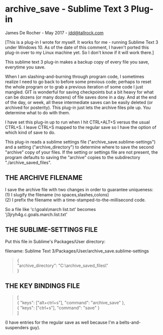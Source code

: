 # archive_save - Sublime Text 3 Plug-in


James De Rocher - May 2017 - jdd@tallrock.com

[This is a plug-in I wrote for myself. It works for me - running Sublime Text 3
under Windows 10. As of the date of this comment, I haven't ported this plug-in
over to my Linux machine yet. So I don't know if it will work there.]

This sublime text 3 plug-in makes a backup copy of every file you save,
everytime you save.

When I am slashing-and-burning through program code, I sometimes realize I need
to go back to before some previous code; perhaps to reset the whole program or to
grab a previous iteration of some code I just mangled. GIT is wonderful for saving
checkpoints but a bit heavy for what can be dozens (or many dozens) of file saves
done in a day. And at the end of the day, or week, all these intermediate saves
can be easily deleted (or archived for posterity). This plug-in just lets the
archive files pile up. You determine what to do with them.

I have set this plug-in up to run when I hit CTRL+ALT+S versus the usual CTRL+S.
I leave CTRL+S mapped to the regular save so I have the option of which kind of
save to do.

This plug-in reads a sublime settings file ("archive_save.sublime-settings") and
a setting ("archive_directory") to determine where to save the second "archive" copy
of your files. If the setting or settings file are not present, the program defaults
to saving the "archive" copies to the subdirectory "./archive_saved_files".

## THE ARCHIVE FILENAME

I save the archive file with two changes in order to guarantee uniqueness:  
(1) I slugify the filename (no spaces,slashes,colons)  
(2) I prefix the filename with a time-stamped-to-the-millisecond code.

So a file like 'c:\goals\march list.txt' becomes 'j3jryh4g.c.goals.march.list.txt'

## THE SUBLIME-SETTINGS FILE

Put this file in Sublime's Packages/User directory:

filename: Sublime Text 3/Packages/User/archive_save.sublime-settings

> {  
>     "archive_directory": "C:\\archive_saved_files\\"  
> }

## THE KEY BINDINGS FILE

> [  
>     { "keys": ["alt+ctrl+s"], "command": "archive_save" },  
>     { "keys": ["ctrl+s"], "command": "save" }  
> ]

(I have entries for the regular save as well because I'm a belts-and-suspenders guy).



